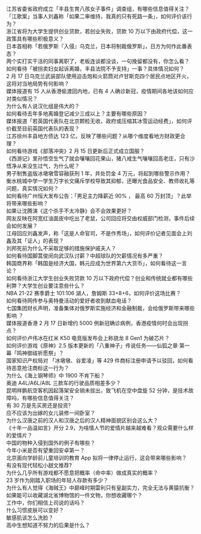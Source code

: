 江苏省委省政府成立「丰县生育八孩女子事件」调查组，有哪些信息值得关注？  
「江歌案」当事人刘鑫称「如果二审维持，我真的只有死路一条」，如何评价该行为？  
浙江省将为大学生提供创业贷款，若创业失败，贷款 10 万以下由政府代偿，这一政策具有哪些积极意义？  
日本首相称「若俄罗斯『入侵』乌克兰，日本将制裁俄罗斯」，日方为何作此番表态？  
两个实打实干活的同事离职了，老板连谈都没谈，一句挽留都没有，你怎么看？  
如何看待「被拐卖妇女起诉离婚，丰县法院不予支持」一事？具体情况如何？  
2 月 17 日乌克兰武装部队使用迫击炮和火箭筒对卢甘斯克四个居民点地区开火，这将对当地局势有何影响？  
媒体报道有 15 人从香港偷渡回内地，已有 4 人确诊新冠，疫情期间各地该如何应对类似情况？  
为什么有人说汉化组是伟大的？  
如何看待去年多地离婚登记减少三成以上？主要有哪些原因？  
媒体报道「若英国代表队在北京颗粒无收，政府或压缩其冰雪运动经费」，如何评价截至目前英国代表队的表现？  
江苏徐州丰县地方债达 123 亿，反映了哪些问题？从哪个维度看地方财政更合理？  
如何看待游戏《部落冲突》2 月 15 日更新后正式成立国服？  
《西游记》里孙悟空生气了就会嚷嚷回花果山，猪八戒生气嚷嚷回高老庄，只有沙悟净从来没生过气，为什么呢？  
男子制售盗版冰墩墩雪容融获刑 1 年，并处罚金 4 万元，将起到哪些警示作用？  
衡水桃城中学一学生万字长文痛斥学校导致其抑郁，还曝光食品安全、教师收礼等问题，真实情况如何？  
如何看待广州恒大发布公告：「男足主力降薪近 90% ， 最高 60 万封顶」？此举将带来哪些影响？  
如果让沈腾演《这个杀手不太冷静》会不会效果更好？  
网友反映在阿宽红油面皮中吃出了老鼠，公司回应将交由权威部门检测，事件后续会如何发展？  
江母回应刘鑫发声，称「这是人命官司，不是作秀场」，如何评价记者见面会上刘鑫及其「证人」的表现？  
刘邦死前为什么不采取足够的措施保护戚夫人？  
如何看待国脚蒿俊闵向武汉队讨薪？中超球队的欠薪情况有多严重？  
韩国商界称「韩国是经济大国，韩元应成为世界第六大货币」，如何看待这一言论？  
如何看待浙江大学生创业失败贷款 10 万以下政府代偿？创业和传统就业都有哪些利弊？大学生创业要注意些什么？  
NBA 21-22 赛季爵士 101:106 湖人，詹姆斯 33+8+6，如何评价这场比赛？  
如何看待网传参与奥特曼活动的爱好者收到献血电话？  
七国集团财长声明，准备集体对俄罗斯实施经济和金融制裁，会给俄罗斯带来哪些影响 ？  
媒体报道香港 2 月 17 日新增约 5000 例新冠确诊病例，香港疫情何时会出现拐点？  
如何评价卢伟冰在红米 K50 电竞版发布会上称骁龙 8 Gen1 为破芯片？  
如何评价游戏《原神》2.5 版本更新的「八重神子」传说任务——仙狐之章·第一幕「鸣神御祓祈愿祭」？  
国家知识产权局对 「冰墩墩、谷爱凌」等 429 件商标注册申请予以驳回，如何看待恶意抢注商标这一行为？  
为什么《海上钢琴师》中 1900 不肯下船？  
奥迪 A4L/A6L/A8L 三款车的行驶品质相差多少？  
昆明祥鹏航空客机因起落架安全销未拔出，致飞机在空中盘旋 52 分钟，是技术故障吗，有哪些信息值得关注？  
有 30 万是先买房还是投资?  
应不应该为出嫁的女儿装修一间卧室？  
为什么汉唐之前的汉人和汉唐之后的汉人精神面貌区别会这么大？  
《十年一品温如言》开分 2.9，为啥情人节的爱情片越来越难看？观众需要什么样的爱情片？  
中国的物种入侵到国外的例子有哪些？  
今年小米是否有望重回安卓第一？  
北京面向学龄前儿童培训的教育 App 拟将一律停止运行，这会带来哪些影响？  
有没有现代轻松小甜文推荐?  
为什么几乎所有游戏都不愿意把概率（命中率）做成真实的概率？  
23 岁作为刚踏入职场的年轻人存款有多少？  
为什么有人觉得《海贼王》中巅峰时期雷利只有皇副实力，完全无法与黄猿抗衡？  
如果能可以收藏湖北省博物馆的一件文物，你想收藏哪个？  
工作中，你们相信上司说的话吗？  
什么习惯皮肤可以变好？  
敏感肌该怎么洗脸？  
高中生想知道不努力的后果是什么？  
